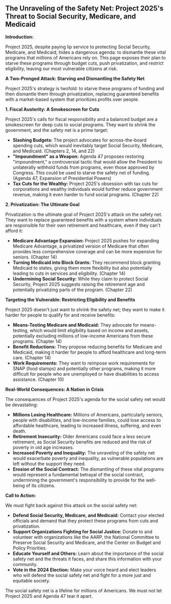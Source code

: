 ## The Unraveling of the Safety Net: Project 2025's Threat to Social Security, Medicare, and Medicaid

**Introduction:**

Project 2025, despite paying lip service to protecting Social Security, Medicare, and Medicaid, hides a dangerous agenda: to dismantle these vital programs that millions of Americans rely on. This page exposes their plan to starve these programs through budget cuts, push privatization, and restrict eligibility, leaving our most vulnerable citizens at risk.

**A Two-Pronged Attack: Starving and Dismantling the Safety Net**

Project 2025's strategy is twofold: to starve these programs of funding and then dismantle them through privatization, replacing guaranteed benefits with a market-based system that prioritizes profits over people.

**1. Fiscal Austerity: A Smokescreen for Cuts**

Project 2025's calls for fiscal responsibility and a balanced budget are a smokescreen for deep cuts to social programs. They want to shrink the government, and the safety net is a prime target:

* **Slashing Budgets:** The project advocates for across-the-board spending cuts, which would inevitably target Social Security, Medicare, and Medicaid. (Chapters 2, 14, and 22)
* **"Impoundment" as a Weapon:**  Agenda 47 proposes restoring "impoundment," a controversial tactic that would allow the President to unilaterally withhold funds from programs, even those approved by Congress. This could be used to starve the safety net of funding. (Agenda 47, Expansion of Presidential Powers)
* **Tax Cuts for the Wealthy:**  Project 2025's obsession with tax cuts for corporations and wealthy individuals would further reduce government revenue, making it even harder to fund social programs. (Chapter 22)

**2. Privatization: The Ultimate Goal**

Privatization is the ultimate goal of Project 2025's attack on the safety net. They want to replace guaranteed benefits with a system where individuals are responsible for their own retirement and healthcare, even if they can't afford it:

* **Medicare Advantage Expansion:**  Project 2025 pushes for expanding Medicare Advantage, a privatized version of Medicare that often provides less comprehensive coverage and can be more expensive for seniors. (Chapter 14)
* **Turning Medicaid into Block Grants:**  They recommend block granting Medicaid to states, giving them more flexibility but also potentially leading to cuts in services and eligibility. (Chapter 14)
* **Undermining Social Security:**  While they claim to protect Social Security, Project 2025 suggests raising the retirement age and potentially privatizing parts of the program. (Chapter 22)

**Targeting the Vulnerable: Restricting Eligibility and Benefits**

Project 2025 doesn't just want to shrink the safety net; they want to make it harder for people to qualify for and receive benefits:

* **Means-Testing Medicare and Medicaid:**  They advocate for means-testing, which would limit eligibility based on income and assets, potentially excluding millions of low-income Americans from these programs. (Chapter 14)
* **Benefit Reductions:**  They propose reducing benefits for Medicare and Medicaid, making it harder for people to afford healthcare and long-term care. (Chapter 14)
* **Work Requirements:**  They want to reimpose work requirements for SNAP (food stamps) and potentially other programs, making it more difficult for people who are unemployed or have disabilities to access assistance. (Chapter 10)

**Real-World Consequences: A Nation in Crisis**

The consequences of Project 2025's agenda for the social safety net would be devastating:

* **Millions Losing Healthcare:**  Millions of Americans, particularly seniors, people with disabilities, and low-income families, could lose access to affordable healthcare, leading to increased illness, suffering, and even death.
* **Retirement Insecurity:**  Older Americans could face a less secure retirement, as Social Security benefits are reduced and the risk of poverty in old age increases.
* **Increased Poverty and Inequality:**  The unraveling of the safety net would exacerbate poverty and inequality, as vulnerable populations are left without the support they need.
* **Erosion of the Social Contract:**  The dismantling of these vital programs would represent a fundamental betrayal of the social contract, undermining the government's responsibility to provide for the well-being of its citizens.

**Call to Action:**

We must fight back against this attack on the social safety net:

* **Defend Social Security, Medicare, and Medicaid:**  Contact your elected officials and demand that they protect these programs from cuts and privatization.
* **Support Organizations Fighting for Social Justice:**  Donate to and volunteer with organizations like the AARP, the National Committee to Preserve Social Security and Medicare, and the Center on Budget and Policy Priorities.
* **Educate Yourself and Others:**  Learn about the importance of the social safety net and the threats it faces, and share this information with your community.
* **Vote in the 2024 Election:**  Make your voice heard and elect leaders who will defend the social safety net and fight for a more just and equitable society.

The social safety net is a lifeline for millions of Americans. We must not let Project 2025 and Agenda 47 tear it apart. 
